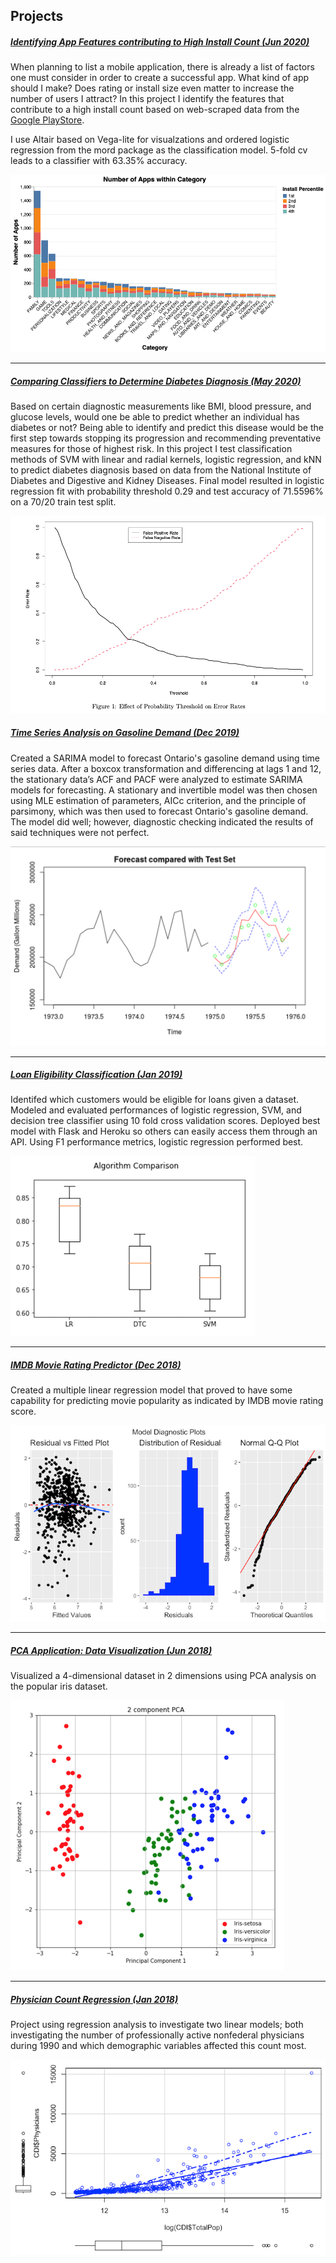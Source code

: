 ## Projects


##### [Identifying App Features contributing to High Install Count (Jun 2020)](https://github.com/philipyoon/google-playstore-analysis)
When planning to list a mobile application, there is already a list of factors one must consider in order to create a successful app. What kind of app should I make? Does rating or install size even matter to increase the number of users I attract? In this project I identify the features that contribute to a high install count based on web-scraped data from the [Google PlayStore](https://www.kaggle.com/lava18/google-play-store-apps). 

I use Altair based on Vega-lite for visualzations and ordered logistic regression from the mord package as the classification model. 5-fold cv leads to a classifier with 63.35% accuracy.

<img src="images/category.png"/>

---

##### [Comparing Classifiers to Determine Diabetes Diagnosis (May 2020)](https://github.com/philipyoon/diabetes-classifier)
Based on certain diagnostic measurements like BMI, blood pressure, and glucose levels, would one be able to predict whether an individual has diabetes or not? Being able to identify and predict this disease would be the first step towards stopping its progression and recommending preventative measures for those of highest risk. In this project I test classification methods of SVM with linear and radial kernels, logistic regression, and kNN to predict diabetes diagnosis based on data from the National Institute of Diabetes and Digestive and Kidney Diseases. Final model resulted in logistic regression fit with probability threshold 0.29 and test accuracy of 71.5596% on a 70/20 train test split.

<img src="images/diabetes.png"/>

##### [Time Series Analysis on Gasoline Demand (Dec 2019)](https://github.com/philipyoon/gas-demand-analysis)
Created a SARIMA model to forecast Ontario's gasoline demand using time series data. After a boxcox transformation and differencing at lags 1 and 12, the stationary data’s ACF and PACF were analyzed to estimate SARIMA models for forecasting. A stationary and invertible model was then chosen using MLE estimation of parameters, AICc criterion, and the principle of parsimony, which was then used to forecast Ontario's gasoline demand. The model did well; however, diagnostic checking indicated the results of said techniques were not perfect.

<img src="images/gas.png"/>

---


##### [Loan Eligibility Classification (Jan 2019)](https://github.com/philipyoon/loan_eligibility_predictor)
Identifed which customers would be eligible for loans given a dataset. Modeled and evaluated performances of logistic regression, SVM, and decision tree classifier using 10 fold cross validation scores. Deployed best model with Flask and Heroku so others can easily access them through an API. Using F1 performance metrics, logistic regression performed best.

<img src="images/loan.png"/>

---


##### [IMDB Movie Rating Predictor (Dec 2018)](https://github.com/philipyoon/IMDB_movie_predictions)
Created a multiple linear regression model that proved to have some capability for predicting movie popularity as indicated by IMDB movie rating score.

<img src="images/imdb.png"/>

---


##### [PCA Application: Data Visualization (Jun 2018)](https://github.com/philipyoon/pca-data-visualization-application)
Visualized a 4-dimensional dataset in 2 dimensions using PCA analysis on the popular iris dataset.

<img src="images/iris.png"/>

---


##### [Physician Count Regression (Jan 2018)](https://github.com/philipyoon/physician_count_regression)
Project using regression analysis to investigate two linear models; both investigating the number of professionally active nonfederal physicians during 1990 and which demographic variables affected this count most. 

<img src="images/physician.png"/>

